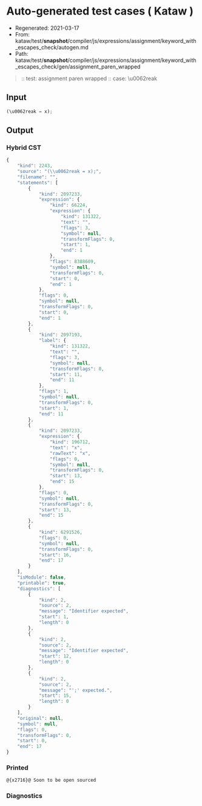 # Auto-generated test cases ( Kataw )
- Regenerated: 2021-03-17
- From: kataw/test/__snapshot__/compiler/js/expressions/assignment/keyword_with_escapes_check/autogen.md
- Path: kataw/test/__snapshot__/compiler/js/expressions/assignment/keyword_with_escapes_check/gen/assignment_paren_wrapped
> :: test: assignment paren wrapped
> :: case: \u0062reak
## Input

`````js
(\u0062reak = x);
`````

## Output

### Hybrid CST

```javascript
{
    "kind": 2243,
    "source": "(\\u0062reak = x);",
    "filename": "",
    "statements": [
        {
            "kind": 2097233,
            "expression": {
                "kind": 66224,
                "expression": {
                    "kind": 131322,
                    "text": "",
                    "flags": 3,
                    "symbol": null,
                    "transformFlags": 0,
                    "start": 1,
                    "end": 1
                },
                "flags": 8388609,
                "symbol": null,
                "transformFlags": 0,
                "start": 0,
                "end": 1
            },
            "flags": 0,
            "symbol": null,
            "transformFlags": 0,
            "start": 0,
            "end": 1
        },
        {
            "kind": 2097193,
            "label": {
                "kind": 131322,
                "text": "",
                "flags": 3,
                "symbol": null,
                "transformFlags": 0,
                "start": 11,
                "end": 11
            },
            "flags": 1,
            "symbol": null,
            "transformFlags": 0,
            "start": 1,
            "end": 11
        },
        {
            "kind": 2097233,
            "expression": {
                "kind": 196712,
                "text": "x",
                "rawText": "x",
                "flags": 0,
                "symbol": null,
                "transformFlags": 0,
                "start": 13,
                "end": 15
            },
            "flags": 0,
            "symbol": null,
            "transformFlags": 0,
            "start": 13,
            "end": 15
        },
        {
            "kind": 6291526,
            "flags": 0,
            "symbol": null,
            "transformFlags": 0,
            "start": 16,
            "end": 17
        }
    ],
    "isModule": false,
    "printable": true,
    "diagnostics": [
        {
            "kind": 2,
            "source": 2,
            "message": "Identifier expected",
            "start": 1,
            "length": 0
        },
        {
            "kind": 2,
            "source": 2,
            "message": "Identifier expected",
            "start": 12,
            "length": 0
        },
        {
            "kind": 2,
            "source": 2,
            "message": "';' expected.",
            "start": 15,
            "length": 0
        }
    ],
    "original": null,
    "symbol": null,
    "flags": 0,
    "transformFlags": 0,
    "start": 0,
    "end": 17
}
```

### Printed

```javascript
@{x2716}@ Soon to be open sourced
```

### Diagnostics

```javascript

```

